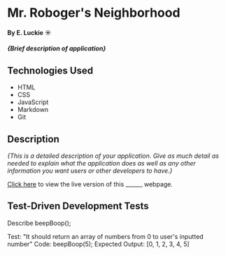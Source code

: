 # Mr. Roboger's Neighborhood

#### By E. Luckie ☀️

#### _{Brief description of application}_

## Technologies Used

* HTML
* CSS
* JavaScript
* Markdown
* Git

## Description

_{This is a detailed description of your application. Give as much detail as needed to explain what the application does as well as any other information you want users or other developers to have.}_

[Click here](https://eluckie.github.io/_______/) to view the live version of this ______ webpage.

## Test-Driven Development Tests
Describe beepBoop();

Test: "It should return an array of numbers from 0 to user's inputted number"
Code: beepBoop(5);
Expected Output: [0, 1, 2, 3, 4, 5]

